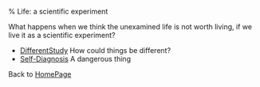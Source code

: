% Life: a scientific experiment

What happens when we think the unexamined life is not worth living, if we live it as a scientific experiment?

- [DifferentStudy](DifferentStudy.html) How could things be different?
- [Self-Diagnosis](Self-Diagnosis.html) A dangerous thing

Back to [HomePage](HomePage.html)
